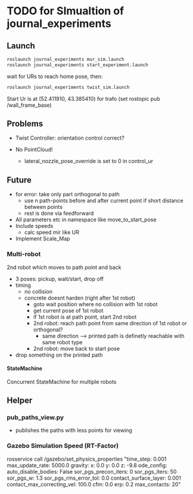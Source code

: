 # TODO for SImualtion of journal_experiments

## Launch

```bash
roslaunch journal_experiments mur_sim.launch
roslaunch journal_experiments start_experiment.launch
```

wait for URs to reach home pose, then:

```bash
roslaunch journal_experiments twist_sim.launch
```

Start Ur is at (52.411910, 43.385410) for trafo (set rostopic pub /wall_frame_base)

## Problems
- Twist Controller: orientation control correct?

- No PointCloud!
  - lateral_nozzle_pose_override is set to 0 in control_ur

## Future
- for error: take only part orthogonal to path
  - use n path-points before and after current point if short distance between points
  - rest is done via feedforward
- All parameters etc in namespace like move_to_start_pose
- Include speeds
  - calc speed mir like UR
- Implement Scale_Map

### Multi-robot
2nd robot which moves to path point and back
- 3 poses: pickup, wait/start, drop off
- timing
  - no collision
  - concrete doesnt harden (right after 1st robot)
    - goto wait position where no collision with 1st robot
    - get current pose of 1st robot
    - if 1st robot is at path point, start 2nd robot
    - 2nd robot: reach path point from same direction of 1st robot or orthogonal?
      - same direction --> printed path is definetly reachable with same robot type
    - 2nd robot: move back to start pose
- drop something on the printed path

#### StateMachine
Concurrent StateMachine for multiple robots



## Helper
### **pub_paths_view.py**
- publishes the paths with less points for viewing

### Gazebo Simulation Speed (RT-Factor)
rosservice call /gazebo/set_physics_properties "time_step: 0.001
max_update_rate: 5000.0
gravity: 
  x: 0.0
  y: 0.0
  z: -9.8
ode_config: 
  auto_disable_bodies: False
  sor_pgs_precon_iters: 0
  sor_pgs_iters: 50
  sor_pgs_w: 1.3
  sor_pgs_rms_error_tol: 0.0
  contact_surface_layer: 0.001
  contact_max_correcting_vel: 100.0
  cfm: 0.0
  erp: 0.2
  max_contacts: 20"